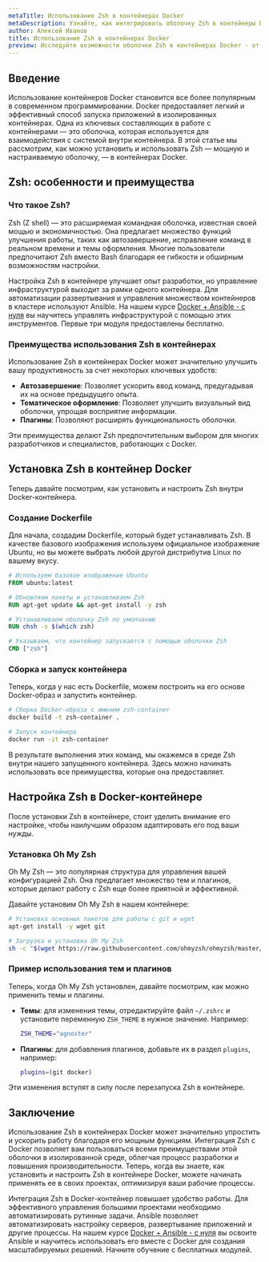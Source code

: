 ```yaml
---
metaTitle: Использование Zsh в контейнерах Docker
metaDescription: Узнайте, как интегрировать оболочку Zsh в контейнеры Docker - настройка, преимущества и примеры использования для оптимизации работы
author: Алексей Иванов
title: Использование Zsh в контейнерах Docker
preview: Исследуйте возможности оболочки Zsh в контейнерах Docker - от установки и настройки до применения в реальных проектах. Узнайте, как она улучшает ваше взаимодействие с системой
---
```


## Введение

Использование контейнеров Docker становится все более популярным в современном программировании. Docker предоставляет легкий и эффективный способ запуска приложений в изолированных контейнерах. Одна из ключевых составляющих в работе с контейнерами — это оболочка, которая используется для взаимодействия с системой внутри контейнера. В этой статье мы рассмотрим, как можно установить и использовать Zsh — мощную и настраиваемую оболочку, — в контейнерах Docker.

## Zsh: особенности и преимущества

### Что такое Zsh?

Zsh (Z shell) — это расширяемая командная оболочка, известная своей мощью и экономичностью. Она предлагает множество функций улучшения работы, таких как автозавершение, исправление команд в реальном времени и темы оформления. Многие пользователи предпочитают Zsh вместо Bash благодаря ее гибкости и обширным возможностям настройки.

Настройка Zsh в контейнере улучшает опыт разработки, но управление инфраструктурой выходит за рамки одного контейнера. Для автоматизации развертывания и управления множеством контейнеров в кластере используют Ansible. На нашем курсе [Docker + Ansible - с нуля](https://purpleschool.ru/course/docker) вы научитесь управлять инфраструктурой с помощью этих инструментов. Первые три модуля предоставлены бесплатно.

### Преимущества использования Zsh в контейнерах

Использование Zsh в контейнерах Docker может значительно улучшить вашу продуктивность за счет некоторых ключевых удобств:

- **Автозавершение**: Позволяет ускорить ввод команд, предугадывая их на основе предыдущего опыта.
- **Тематическое оформление**: Позволяет улучшить визуальный вид оболочки, упрощая восприятие информации.
- **Плагины**: Позволяют расширять функциональность оболочки.

Эти преимущества делают Zsh предпочтительным выбором для многих разработчиков и специалистов, работающих с Docker.

## Установка Zsh в контейнер Docker

Теперь давайте посмотрим, как установить и настроить Zsh внутри Docker-контейнера.

### Создание Dockerfile

Для начала, создадим Dockerfile, который будет устанавливать Zsh. В качестве базового изображения используем официальное изображение Ubuntu, но вы можете выбрать любой другой дистрибутив Linux по вашему вкусу.

```dockerfile
# Используем базовое изображение Ubuntu
FROM ubuntu:latest

# Обновляем пакеты и устанавливаем Zsh
RUN apt-get update && apt-get install -y zsh

# Устанавливаем оболочку Zsh по умолчанию
RUN chsh -s $(which zsh)

# Указываем, что контейнер запускается с помощью оболочки Zsh
CMD ["zsh"]
```

### Сборка и запуск контейнера

Теперь, когда у нас есть Dockerfile, можем построить на его основе Docker-образ и запустить контейнер.

```bash
# Сборка Docker-образа с именем zsh-container
docker build -t zsh-container .

# Запуск контейнера
docker run -it zsh-container
```

В результате выполнения этих команд, мы окажемся в среде Zsh внутри нашего запущенного контейнера. Здесь можно начинать использовать все преимущества, которые она предоставляет.

## Настройка Zsh в Docker-контейнере

После установки Zsh в контейнере, стоит уделить внимание его настройке, чтобы наилучшим образом адаптировать его под ваши нужды.

### Установка Oh My Zsh

Oh My Zsh — это популярная структура для управления вашей конфигурацией Zsh. Она предлагает множество тем и плагинов, которые делают работу с Zsh еще более приятной и эффективной.

Давайте установим Oh My Zsh в нашем контейнере:

```bash
# Установка основных пакетов для работы с git и wget
apt-get install -y wget git

# Загрузка и установка Oh My Zsh
sh -c "$(wget https://raw.githubusercontent.com/ohmyzsh/ohmyzsh/master/tools/install.sh -O -)"
```

### Пример использования тем и плагинов

Теперь, когда Oh My Zsh установлен, давайте посмотрим, как можно применить темы и плагины.

- **Темы**: для изменения темы, отредактируйте файл `~/.zshrc` и установите переменную `ZSH_THEME` в нужное значение. Например:
  ```bash
  ZSH_THEME="agnoster"
  ```

- **Плагины**: для добавления плагинов, добавьте их в раздел `plugins`, например:
  ```bash
  plugins=(git docker)
  ```

Эти изменения вступят в силу после перезапуска Zsh в контейнере.

## Заключение

Использование Zsh в контейнерах Docker может значительно упростить и ускорить работу благодаря его мощным функциям. Интеграция Zsh с Docker позволяет вам пользоваться всеми преимуществами этой оболочки в изолированной среде, облегчая процесс разработки и повышения производительности. Теперь, когда вы знаете, как установить и настроить Zsh в контейнере Docker, можете начинать применять ее в своих проектах, оптимизируя ваши рабочие процессы.

Интеграция Zsh в Docker-контейнер повышает удобство работы. Для эффективного управления большими проектами необходимо автоматизировать рутинные задачи. Ansible позволяет автоматизировать настройку серверов, развертывание приложений и другие процессы. На нашем курсе [Docker + Ansible - с нуля](https://purpleschool.ru/course/docker) вы освоите Ansible и научитесь использовать его вместе с Docker для создания масштабируемых решений. Начните обучение с бесплатных модулей.
